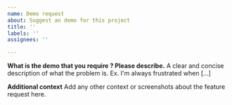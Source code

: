 ```yaml
---
name: Demo request
about: Suggest an demo for this project
title: ''
labels: ''
assignees: ''

---
```


**What is the demo that you require ? Please describe.**
A clear and concise description of what the problem is. Ex. I'm always frustrated when [...]


**Additional context**
Add any other context or screenshots about the feature request here.
